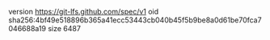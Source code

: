 version https://git-lfs.github.com/spec/v1
oid sha256:4bf49e518896b365a41ecc53443cb040b45f5b9be8a0d61be70fca7046688a19
size 6487
